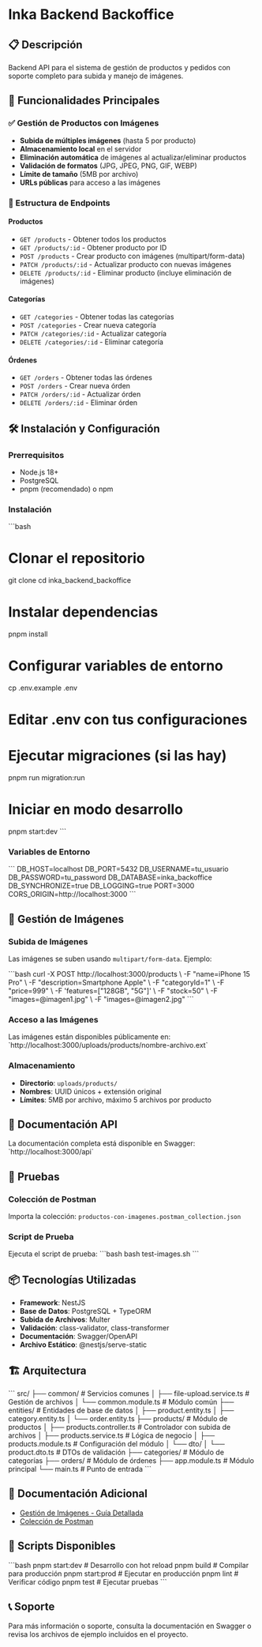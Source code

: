 # Inka Backend Backoffice

## 📋 Descripción

Backend API para el sistema de gestión de productos y pedidos con soporte completo para subida y manejo de imágenes.

## 🚀 Funcionalidades Principales

### ✅ Gestión de Productos con Imágenes

- **Subida de múltiples imágenes** (hasta 5 por producto)
- **Almacenamiento local** en el servidor
- **Eliminación automática** de imágenes al actualizar/eliminar productos
- **Validación de formatos** (JPG, JPEG, PNG, GIF, WEBP)
- **Límite de tamaño** (5MB por archivo)
- **URLs públicas** para acceso a las imágenes

### 📁 Estructura de Endpoints

#### Productos

- `GET /products` - Obtener todos los productos
- `GET /products/:id` - Obtener producto por ID
- `POST /products` - Crear producto con imágenes (multipart/form-data)
- `PATCH /products/:id` - Actualizar producto con nuevas imágenes
- `DELETE /products/:id` - Eliminar producto (incluye eliminación de imágenes)

#### Categorías

- `GET /categories` - Obtener todas las categorías
- `POST /categories` - Crear nueva categoría
- `PATCH /categories/:id` - Actualizar categoría
- `DELETE /categories/:id` - Eliminar categoría

#### Órdenes

- `GET /orders` - Obtener todas las órdenes
- `POST /orders` - Crear nueva órden
- `PATCH /orders/:id` - Actualizar órden
- `DELETE /orders/:id` - Eliminar órden

## 🛠️ Instalación y Configuración

### Prerrequisitos

- Node.js 18+
- PostgreSQL
- pnpm (recomendado) o npm

### Instalación

\`\`\`bash

# Clonar el repositorio

git clone <tu-repositorio>
cd inka_backend_backoffice

# Instalar dependencias

pnpm install

# Configurar variables de entorno

cp .env.example .env

# Editar .env con tus configuraciones

# Ejecutar migraciones (si las hay)

pnpm run migration:run

# Iniciar en modo desarrollo

pnpm start:dev
\`\`\`

### Variables de Entorno

\`\`\`
DB_HOST=localhost
DB_PORT=5432
DB_USERNAME=tu_usuario
DB_PASSWORD=tu_password
DB_DATABASE=inka_backoffice
DB_SYNCHRONIZE=true
DB_LOGGING=true
PORT=3000
CORS_ORIGIN=http://localhost:3000
\`\`\`

## 📸 Gestión de Imágenes

### Subida de Imágenes

Las imágenes se suben usando `multipart/form-data`. Ejemplo:

\`\`\`bash
curl -X POST http://localhost:3000/products \\
-F "name=iPhone 15 Pro" \\
-F "description=Smartphone Apple" \\
-F "categoryId=1" \\
-F "price=999" \\
-F 'features=["128GB", "5G"]' \\
-F "stock=50" \\
-F "images=@imagen1.jpg" \\
-F "images=@imagen2.jpg"
\`\`\`

### Acceso a las Imágenes

Las imágenes están disponibles públicamente en:
\`http://localhost:3000/uploads/products/nombre-archivo.ext\`

### Almacenamiento

- **Directorio**: `uploads/products/`
- **Nombres**: UUID únicos + extensión original
- **Límites**: 5MB por archivo, máximo 5 archivos por producto

## 📖 Documentación API

La documentación completa está disponible en Swagger:
\`http://localhost:3000/api\`

## 🧪 Pruebas

### Colección de Postman

Importa la colección: `productos-con-imagenes.postman_collection.json`

### Script de Prueba

Ejecuta el script de prueba:
\`\`\`bash
bash test-images.sh
\`\`\`

## 📦 Tecnologías Utilizadas

- **Framework**: NestJS
- **Base de Datos**: PostgreSQL + TypeORM
- **Subida de Archivos**: Multer
- **Validación**: class-validator, class-transformer
- **Documentación**: Swagger/OpenAPI
- **Archivo Estático**: @nestjs/serve-static

## 🏗️ Arquitectura

\`\`\`
src/
├── common/ # Servicios comunes
│ ├── file-upload.service.ts # Gestión de archivos
│ └── common.module.ts # Módulo común
├── entities/ # Entidades de base de datos
│ ├── product.entity.ts
│ ├── category.entity.ts
│ └── order.entity.ts
├── products/ # Módulo de productos
│ ├── products.controller.ts # Controlador con subida de archivos
│ ├── products.service.ts # Lógica de negocio
│ ├── products.module.ts # Configuración del módulo
│ └── dto/
│ └── product.dto.ts # DTOs de validación
├── categories/ # Módulo de categorías
├── orders/ # Módulo de órdenes
├── app.module.ts # Módulo principal
└── main.ts # Punto de entrada
\`\`\`

## 📄 Documentación Adicional

- [Gestión de Imágenes - Guía Detallada](./IMAGENES_README.md)
- [Colección de Postman](./productos-con-imagenes.postman_collection.json)

## 🔧 Scripts Disponibles

\`\`\`bash
pnpm start:dev # Desarrollo con hot reload
pnpm build # Compilar para producción
pnpm start:prod # Ejecutar en producción
pnpm lint # Verificar código
pnpm test # Ejecutar pruebas
\`\`\`

## 📞 Soporte

Para más información o soporte, consulta la documentación en Swagger o revisa los archivos de ejemplo incluidos en el proyecto.
